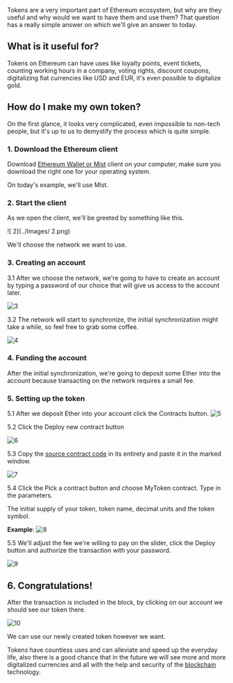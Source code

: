 Tokens are a very important part of Ethereum ecosystem, but why are they useful and why would we want to have them and use them? That question has a really simple answer on which we'll give an answer to today.


## What is it useful for?

Tokens on Ethereum can have uses like loyalty points, event tickets, counting working hours in a company, voting rights, discount coupons, digitalizing fiat currencies like USD and EUR, it's even possible to digitalize gold.

## How do I make my own token?

On the first glance, it looks very complicated,  even impossible to non-tech people, but it's up to us to demystify the process which is quite simple.

### 1. Download the Ethereum client

Download  [Ethereum Wallet or Mist] client on your computer, make sure you download the right one for your operating system.

On today's example, we'll use Mist.

### 2. Start the client

As we open the client, we'll be greeted by something like this.

![ 2](../Images/ 2.png)

We'll choose the network we want to use.

### 3. Creating an account
  3.1 After we choose the network, we're going to have to create an account by typing a password of our choice that will give us access to the account later.

   ![3](../Images/3.png)

  3.2 The network will start to synchronize, the initial synchronization might take a while, so feel free to grab some coffee.

  ![4](../Images/4.png)

### 4. Funding the account
 After the initial synchronization, we're going to deposit some Ether into the account because transacting on the network requires a small fee.

### 5. Setting up the token

   5.1 After we deposit Ether into your account click the Contracts button.
   ![5](../Images/5.png)

   5.2 Click the Deploy new contract button

   ![6](../Images/6.png)

   5.3 Copy the [source contract code]  in its entirety and paste it in the marked window.

   ![7](../Images/7.png)
 
   5.4 Click the Pick a contract button and choose MyToken contract. Type in the parameters.
 
  The initial supply of your token, token name, decimal units and the token symbol.

  **Example**:
   ![8](../Images/8.png)
 
   5.5 We'll adjust the fee we're willing to pay on the slider, click the Deploy button and authorize the transaction with your password.
   
  ![9](../Images/9.png)

## 6. Congratulations!
After the transaction is included in the block, by clicking on our account we should see our token there.

![10](../Images/10.png)

We can use our newly created token however we want.

Tokens have countless uses and can alleviate and speed up the everyday life, also there is a good chance that in the future we will see more and more digitalized currencies and all with the help and security of the [blockchain] technology. 


[source contract code]: https://github.com/wubwub/Eth-contract/blob/master/Token%20Contract
[Ethereum Wallet or Mist]: https://github.com/ethereum/mist/releases
[blockchain]: https://bitfalls.com/2017/08/20/blockchain-explained-blockchain-works/